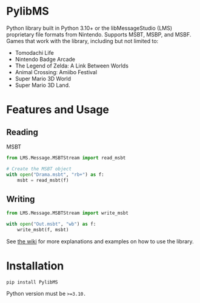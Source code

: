 # PylibMS
Python library built in Python 3.10+ or the libMessageStudio (LMS) proprietary file formats from Nintendo. Supports MSBT, MSBP, and MSBF. Games that work with the library, including but not limited to:
* Tomodachi Life 
* Nintendo Badge Arcade
* The Legend of Zelda: A Link Between Worlds
* Animal Crossing: Amiibo Festival
* Super Mario 3D World
* Super Mario 3D Land.
# Features and Usage
## Reading 
MSBT
```py
from LMS.Message.MSBTStream import read_msbt

# Create the MSBT object
with open("Drama.msbt", "rb+") as f:
    msbt = read_msbt(f)
```
## Writing 
```py
from LMS.Message.MSBTStream import write_msbt

with open("Out.msbt", "wb") as f:
    write_msbt(f, msbt)
```
See [the wiki](https://github.com/AbdyyEee/PylibMS/wiki) for more explanations and examples on how to use the library.
# Installation
```
pip install PylibMS
```
Python version must be `>=3.10.`

